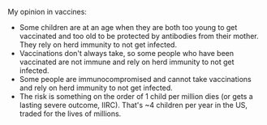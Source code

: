 My opinion in vaccines:

- Some children are at an age when they are both too young to get vaccinated and too old to be protected by antibodies from their mother. They rely on herd immunity to not get infected.
- Vaccinations don't always take, so some people who have been vaccinated are not immune and rely on herd immunity to not get infected.
- Some people are immunocompromised and cannot take vaccinations and rely on herd immunity to not get infected.
- The risk is something on the order of 1 child per million dies (or gets a lasting severe outcome, IIRC). That's ~4 children per year in the US, traded for the lives of millions.
